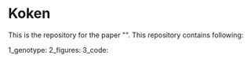 # Koken

This is the repository for the paper "". 
This repository contains following:

1_genotype:
2_figures:
3_code:
